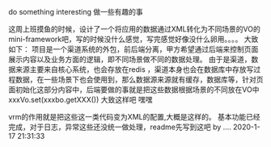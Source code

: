 do something interesting 做一些有趣的事

这周上班摸鱼的时候，设计了一个将应用的数据通过XML转化为不同场景的VO的mini-framework吧，写的时候没什么感觉，写完感觉好像没什么卵用。。。。
大致如下：
  项目是一个渠道系统的外包，前后端分离，甲方希望通过后端来控制页面展示内容以及业务方面的逻辑，即不同场景做不同的数据处理。
  由于是渠道，数据来源主要来自核心系统，也会存放在redis ，渠道本身也会在数据库中存放写过程数据，在一些场景下也会使用到，那么数据源来源就有缓存，数据库等，针对页面初始化这部分内容中，后端要做的事就是把这些数据根据场景的不同放在VO中 xxxVo.set(xxxbo.getXXX()) 大致这样吧 嘿嘿
  
  
  vrm的作用就是把这些这一类代码变为XML的配置,大概是这样的。 基本功能已经完成，对于日志，异常这些还没统一做处理，readme先写到这吧 
                                                                                                         by ....
                                                                                                        2020-1-17 21:31:33
    
  
